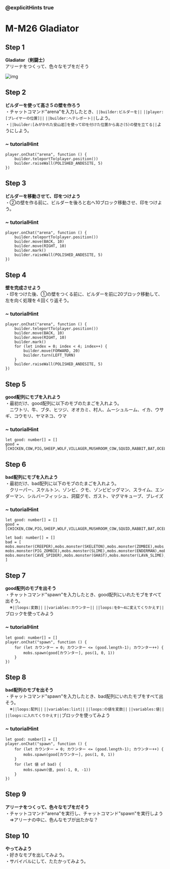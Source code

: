 ### @explicitHints true

# M-M26 Gladiator

## Step 1  
**Gladiator（剣闘士）**  
アリーナをつくって、色々なモブをだそう

![img](https://teck89.xsrv.jp/MEE_tutorial/img/M-M26.jpg)

## Step 2  
**ビルダーを使って高さ５の壁を作ろう**  
・チャットコマンド"arena"を入力したとき、``||builder:ビルダーを||`` ``||player:[プレイヤーの位置]||`` ``||builder:へテレポート||``しよう。  
・``||builder:[みがかれた安山岩]を使って印を付けた位置から高さ(5)の壁を立てる||``ようにしよう。

### ~ tutorialHint
``` blocks
player.onChat("arena", function () {
    builder.teleportTo(player.position())
    builder.raiseWall(POLISHED_ANDESITE, 5)
})
```

## Step 3  
**ビルダーを移動させて、印をつけよう**  
・②の壁を作る前に、ビルダーを後ろと右へ10ブロック移動させ、印をつけよう。

### ~ tutorialHint
``` blocks
player.onChat("arena", function () {
    builder.teleportTo(player.position())
    builder.move(BACK, 10)
    builder.move(RIGHT, 10)
    builder.mark()
    builder.raiseWall(POLISHED_ANDESITE, 5)
})
```

## Step 4  
**壁を完成させよう**  
・印をつけた後、①の壁をつくる前に、ビルダーを前に20ブロック移動して、左を向く処理を４回くり返そう。

### ~ tutorialHint
``` blocks
player.onChat("arena", function () {
    builder.teleportTo(player.position())
    builder.move(BACK, 10)
    builder.move(RIGHT, 10)
    builder.mark()
    for (let index = 0; index < 4; index++) {
        builder.move(FORWARD, 20)
        builder.turn(LEFT_TURN)
    }
    builder.raiseWall(POLISHED_ANDESITE, 5)
})
```

## Step 5  
**good配列にモブを入れよう**  
・最初だけ、good配列に以下のモブのたまごを入れよう。  
　ニワトリ、牛、ブタ、ヒツジ、オオカミ、村人、ムーシュルーム、イカ、ウサギ、コウモリ、ヤマネコ、ウマ

### ~ tutorialHint
``` blocks
let good: number[] = []
good = [CHICKEN,COW,PIG,SHEEP,WOLF,VILLAGER,MUSHROOM_COW,SQUID,RABBIT,BAT,OCELOT,HORSE]
```

## Step 6  
**bad配列にモブを入れよう**  
・最初だけ、bad配列に以下のモブのたまごを入れよう。  
　クリーパー、スケルトン、ゾンビ、クモ、ゾンビピッグマン、スライム、エンダーマン、シルバーフィッシュ、洞窟グモ、ガスト、マグマキューブ、ブレイズ

### ~ tutorialHint
``` blocks
let good: number[] = []
good = [CHICKEN,COW,PIG,SHEEP,WOLF,VILLAGER,MUSHROOM_COW,SQUID,RABBIT,BAT,OCELOT,HORSE]

let bad: number[] = []
bad = [
mobs.monster(CREEPER),mobs.monster(SKELETON),mobs.monster(ZOMBIE),mobs.monster(SPIDER),
mobs.monster(PIG_ZOMBIE),mobs.monster(SLIME),mobs.monster(ENDERMAN),mobs.monster(SILVERFISH),
mobs.monster(CAVE_SPIDER),mobs.monster(GHAST),mobs.monster(LAVA_SLIME),mobs.monster(BLAZE)
]
```

## Step 7  
**good配列のモブを出そう**  
・チャットコマンド"spawn"を入力したとき、good配列にいれたモブをすべて出そう。  
　※``||loops:変数||`` ``||variables:カウンター||`` ``||loops:を0～4に変えてくりかえす||``ブロックを使ってみよう

### ~ tutorialHint
``` blocks
let good: number[] = []
player.onChat("spawn", function () {
    for (let カウンター = 0; カウンター <= (good.length-1); カウンター++) {
        mobs.spawn(good[カウンター], pos(1, 0, 1))
    }
})
```

## Step 8  
**bad配列のモブを出そう**  
・チャットコマンド"spawn"を入力したとき、bad配列にいれたモブをすべて出そう。  
　※``||loops:配列||`` ``||variables:list||`` ``||loops:の値を変数||`` ``||variables:値||`` ``||loops:に入れてくりかえす||``ブロックを使ってみよう

### ~ tutorialHint
``` blocks
let good: number[] = []
player.onChat("spawn", function () {
    for (let カウンター = 0; カウンター <= (good.length-1); カウンター++) {
        mobs.spawn(good[カウンター], pos(1, 0, 1))
    }
    for (let 値 of bad) {
        mobs.spawn(値, pos(-1, 0, -1))
    }
})
```

## Step 9  
**アリーナをつくって、色々なモブをだそう**  
・チャットコマンド"arena"を実行し、チャットコマンド"spawn"を実行しよう  
　⇒アリーナの中に、色んなモブが出たかな？

## Step 10  
**やってみよう**  
・好きなモブを出してみよう。  
・サバイバルにして、たたかってみよう。


